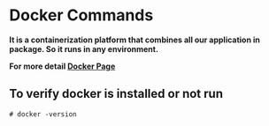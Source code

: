 # Docker Commands
 
**It is a containerization platform that combines all our application in package. So it runs in any environment.**
 
**For more detail [Docker Page](https://www.docker.com)**

## To verify docker is installed or not run
 `# docker -version`


